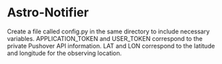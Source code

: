 # Astro-Notifier
Create a file called config.py in the same directory to include necessary variables.
APPLICATION_TOKEN and USER_TOKEN correspond to the private Pushover API information.
LAT and LON correspond to the latitude and longitude for the observing location.
